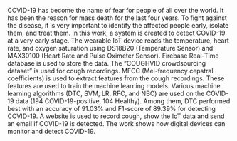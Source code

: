 COVID-19 has become the name of fear for people of all over the world. It has been the reason for mass death for the last four years. To fight against the disease, it is very important to identify the affected people early, isolate them, and treat them. In this work, a system is created to detect COVID-19 at a very early stage. The wearable IoT device reads the temperature, heart rate, and oxygen saturation using DS18B20 (Temperature Sensor) and MAX30100 (Heart Rate and Pulse Oximeter Sensor). Firebase Real-Time database is used to store the data. The “COUGHVID crowdsourcing dataset” is used for cough recordings. MFCC (Mel-frequency cepstral coefficients) is used to extract features from the cough recordings. These features are used to train the machine learning models. Various machine learning algorithms (DTC, SVM, LR, RFC, and NBC) are used on the COVID-19 data (194 COVID-19-positive, 104 Healthy). Among them, DTC performed best with an accuracy of 91.03% and F1-score of 89.39% for detecting COVID-19. A website is used to record cough, show the IoT data and send an email if COVID-19 is detected. The work shows how digital devices can monitor and detect COVID-19.
